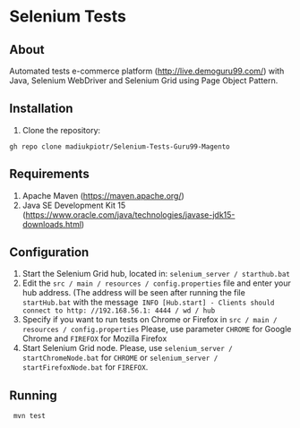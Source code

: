 # Selenium Tests 

## About

Automated tests e-commerce platform (http://live.demoguru99.com/) with Java, Selenium WebDriver and Selenium Grid using Page Object Pattern.

## Installation

1. Clone the repository:
```
gh repo clone madiukpiotr/Selenium-Tests-Guru99-Magento
```

## Requirements
1. Apache Maven (https://maven.apache.org/)
2. Java SE Development Kit 15 (https://www.oracle.com/java/technologies/javase-jdk15-downloads.html)

## Configuration
1. Start the Selenium Grid hub, located in: `selenium_server / starthub.bat`
2. Edit the `src / main / resources / config.properties` file and enter your hub address. (The address will be seen after running the file `startHub.bat` with the message` INFO [Hub.start] - Clients should connect to http: //192.168.56.1: 4444 / wd / hub`
3. Specify if you want to run tests on Chrome or Firefox in `src / main / resources / config.properties` Please, use parameter `CHROME` for Google Chrome and `FIREFOX` for Mozilla Firefox
4. Start Selenium Grid node. Please, use `selenium_server / startChromeNode.bat` for `CHROME` or `selenium_server / startFirefoxNode.bat` for `FIREFOX`.


## Running
``` mvn test```
